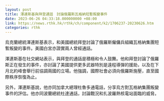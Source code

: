```yaml
---
layout: post
title: 澤連斯基與拜登通話　討論俄羅斯瓦格納短暫叛變事件
date: 2023-06-26 04:33:18.000000000 +08:00
link: https://news.rthk.hk/rthk/ch/component/k2/1706237-20230626.htm
categories: rthk
---
```


烏克蘭總統澤連斯基表示，和美國總統拜登討論了俄羅斯僱傭兵組織瓦格納集團短暫叛變的事件。美國白宮亦證實兩人曾經通話。

澤連斯基在社交網站表示，與拜登的通話是積極和令人鼓舞。他和拜登討論了俄羅斯正在發生的事件，亦討論了美國提供更多武器特別是遠程導彈的援助，以及在下月北約峰會舉行前協調兩國的立場。他強調，國際社會必須向俄羅斯施壓，直至國際秩序恢復為止。

另外，澤連斯基說，他亦同加拿大總理杜魯多通電話，分享烏方對瓦格納集團叛變事件的評估。他亦同波蘭總統杜達通話，討論戰況和扎波羅熱核電站面臨的威脅。
